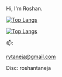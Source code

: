 Hi, I'm Roshan.
<!--
![](https://komarev.com/ghpvc/?username=daroshi11260&color=green&style=flat-square)

![Daroshi11260's GitHub stats](https://github-readme-stats.vercel.app/api?username=Daroshi11260&count_private=true&show_icons=true&theme=radical)
-->

[![Top Langs](https://github-readme-stats-six-nu-35.vercel.app/api/top-langs/?username=roshantaneja&size_weight=0.5&count_weight=0.5&hide=html,css,cmake,makefile,C,pug,typescript&langs_count=10&theme=transparent&layout=compact&hide_border=true&title_color=ffffff&text_color=ffffff)](https://github.com/anuraghazra/github-readme-stats#gh-dark-mode-only)

[![Top Langs](https://github-readme-stats-six-nu-35.vercel.app/api/top-langs/?username=roshantaneja&size_weight=0.5&count_weight=0.5&hide=html,css,cmake,makefile,C,pug,typescript&langs_count=10&theme=transparent&layout=compact&hide_border=true&title_color=000000&text_color=000000)](https://github.com/anuraghazra/github-readme-stats#gh-light-mode-only)


<!--
![Skills](https://skillicons.dev/icons?i=py,java,cpp,discord,bots,js,html,pug,css,mongo,aws,ps,pr,ae)
-->
📫: <p href="mailto:rytaneja@gmail.com">rytaneja@gmail.com</p>

Disc: roshantaneja

